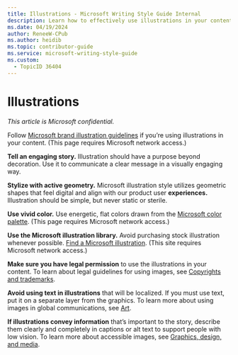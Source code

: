 ```yaml
---
title: Illustrations - Microsoft Writing Style Guide Internal
description: Learn how to effectively use illustrations in your content by following Microsoft brand guidelines. Discover tips on storytelling, stylization, color usage, and accessibility to enhance your documentation.
ms.date: 04/19/2024
author: ReneeW-CPub
ms.author: heidib
ms.topic: contributor-guide
ms.service: microsoft-writing-style-guide
ms.custom:
  - TopicID 36404
---
```



# Illustrations

*This article is Microsoft confidential.*

Follow [Microsoft brand illustration guidelines](https://brandcentral.microsoft.com/asset-detail.html?id=L2NvbnRlbnQvZGFtL3NvdXJjZS9taWNyb3NvZnQtYnJhbmQvYnJhbmQtaWRlbnRpdHkvaWxsdXN0cmF0aW9uL21pY3Jvc29mdF9pbGx1c3RyYXRpb25fZ3VpZGVsaW5lcw%3D%3D&bundleName=Microsoft+illustration+guidelines) if you’re using illustrations in your content. (This page requires Microsoft network access.)

**Tell an engaging story.** Illustration should have a purpose beyond decoration. Use it to communicate a clear message in a visually engaging way.

**Stylize with active geometry.** Microsoft illustration style utilizes geometric shapes that feel digital and align with our product user **experiences.** Illustration should be simple, but never static or sterile.

**Use vivid color.** Use energetic, flat colors drawn from the [Microsoft color palette](https://brandcentral.microsoft.com/asset-detail.html?id=L2NvbnRlbnQvZGFtL3NvdXJjZS9taWNyb3NvZnQtYnJhbmQvZ3VpZGVsaW5lL21pY3Jvc29mdC1icmFuZC1leHRlbmRlZC1jb2xvci1wYWxldHRl&bundleName=Microsoft+brand+extended+color+palette). (This page requires Microsoft network access.)

**Use the Microsoft illustration library.** Avoid purchasing stock illustration whenever possible. [Find a Microsoft illustration](https://brandcentral.microsoft.com/microsoft-brand/brand-identity/illustration.html). (This site requires Microsoft network access.)

**Make sure you have legal permission** to use the illustrations in your content. To learn about legal guidelines for using images, see [Copyrights and trademarks](~/legal-content/copyrights-and-trademarks.md).

**Avoid using text in illustrations** that will be localized. If you must use text, put it on a separate layer from the graphics. To learn more about using images in global communications, see [Art](/style-guide/global-communications/art).

**If illustrations convey information** that’s important to the story, describe them clearly and completely in captions or alt text to support people with low vision. To learn more about accessible images, see [Graphics, design, and media](/style-guide/accessibility/graphics-design-media).